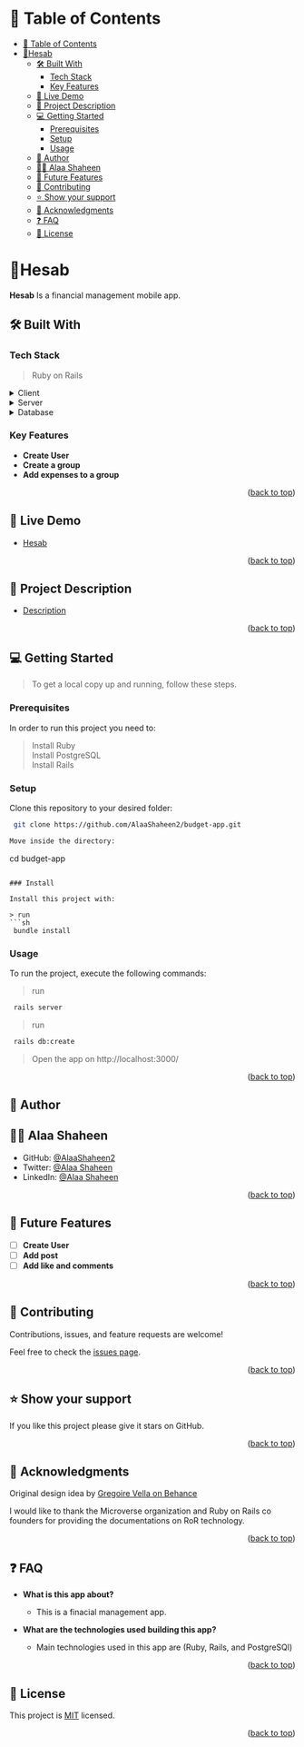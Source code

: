 <a name="readme-top"></a>

<!-- TABLE OF CONTENTS -->

# 📗 Table of Contents

- [📗 Table of Contents](#-table-of-contents)
- [📖Hesab ](#hesab-)
  - [🛠 Built With ](#-built-with-)
    - [Tech Stack ](#tech-stack-)
    - [Key Features ](#key-features-)
  - [🚀 Live Demo ](#-live-demo-)
  - [🚀 Project Description ](#-project-description-)
  - [💻 Getting Started ](#-getting-started-)
    - [Prerequisites](#prerequisites)
    - [Setup](#setup)
    - [Usage](#usage)
  - [👥 Author ](#-author-)
  - [👩‍💻 Alaa Shaheen](#-alaa-shaheen)
  - [🔭 Future Features ](#-future-features-)
  - [🤝 Contributing ](#-contributing-)
  - [⭐️ Show your support ](#️-show-your-support-)
  - [🙏 Acknowledgments ](#-acknowledgments-)
  - [❓ FAQ ](#-faq-)
  - [📝 License ](#-license-)

<!-- PROJECT DESCRIPTION -->

# 📖Hesab <a name="about-project"></a>

**Hesab** Is a financial management mobile app.

## 🛠 Built With <a name="built-with"></a>

### Tech Stack <a name="tech-stack"></a>

> Ruby on Rails

<details>
  <summary>Client</summary>
  <ul>
    <li><a href="https://rubyonrails.org/">RoR Views/Teplates</a></li>
  </ul>
</details>

<details>
  <summary>Server</summary>
  <ul>
    <li><a href="https://www.rackservers.com/">Rack</a></li>
  </ul>
</details>

<details>
<summary>Database</summary>
  <ul>
    <li><a href="https://www.postgresql.org/">PostgreSQL</a></li>
  </ul>
</details>

<!-- Features -->

### Key Features <a name="key-features"></a>

- **Create User**
- **Create a group**
- **Add expenses to a group**

<p align="right">(<a href="#readme-top">back to top</a>)</p>

<!-- LIVE DEMO -->

## 🚀 Live Demo <a name="live-demo"></a>

- [Hesab](https://budget-app-production-417a.up.railway.app/)

<p align="right">(<a href="#readme-top">back to top</a>)</p>

## 🚀 Project Description <a name="description"></a>

- [Description](https://budget-app-production-417a.up.railway.app/)

<p align="right">(<a href="#readme-top">back to top</a>)</p>

<!-- GETTING STARTED -->

## 💻 Getting Started <a name="getting-started"></a>

> To get a local copy up and running, follow these steps.

### Prerequisites

In order to run this project you need to:

> Install Ruby </br>
> Install PostgreSQL </br>
> Install Rails

### Setup

Clone this repository to your desired folder:

```sh
 git clone https://github.com/AlaaShaheen2/budget-app.git

Move inside the directory:

```
 cd budget-app
```

### Install

Install this project with:

> run
```sh
 bundle install
```

### Usage

To run the project, execute the following commands:

> run
```sh
 rails server
```
> run
```sh
 rails db:create
```
> Open the app on http://localhost:3000/

<!-- ### Run tests

To run tests, run the following command: -->

<!--
Example command:

```sh
  bin/rails test test/models/article_test.rb
```
--->

<!-- ### Deployment

You can deploy this project using: -->

<!--
Example:

```sh

```
 -->

<p align="right">(<a href="#readme-top">back to top</a>)</p>

<!-- AUTHORS -->

## 👥 Author <a name="authors"></a>
## 👩‍💻 Alaa Shaheen

- GitHub: [@AlaaShaheen2](https://github.com/AlaaShaheen2)
- Twitter: [@Alaa Shaheen](https://twitter.com/AlaaShaheen93)
- LinkedIn: [@Alaa Shaheen](https://www.linkedin.com/in/alaa-shaheen-879140240/)


<p align="right">(<a href="#readme-top">back to top</a>)</p>

<!-- FUTURE FEATURES -->

## 🔭 Future Features <a name="future-features"></a>

- [ ] **Create User**
- [ ] **Add post**
- [ ] **Add like and comments**

<p align="right">(<a href="#readme-top">back to top</a>)</p>

<!-- CONTRIBUTING -->

## 🤝 Contributing <a name="contributing"></a>

Contributions, issues, and feature requests are welcome!

Feel free to check the [issues page](../../issues/).

<p align="right">(<a href="#readme-top">back to top</a>)</p>

<!-- SUPPORT -->

## ⭐️ Show your support <a name="support"></a>

If you like this project please give it stars on GitHub.

<p align="right">(<a href="#readme-top">back to top</a>)</p>

<!-- ACKNOWLEDGEMENTS -->

## 🙏 Acknowledgments <a name="acknowledgements"></a>

Original design idea by [Gregoire Vella on Behance](https://www.behance.net/gregoirevella)

I would like to thank the Microverse organization and Ruby on Rails co founders for providing the documentations on RoR technology.

<p align="right">(<a href="#readme-top">back to top</a>)</p>

<!-- FAQ (optional) -->

## ❓ FAQ <a name="faq"></a>

- **What is this app about?**

  - This is a finacial management app.

- **What are the technologies used building this app?**

  - Main technologies used in this app are (Ruby, Rails, and PostgreSQl)

<p align="right">(<a href="#readme-top">back to top</a>)</p>

<!-- LICENSE -->

## 📝 License <a name="license"></a>

This project is [MIT](./LICENSE.txt) licensed.

<p align="right">(<a href="#readme-top">back to top</a>)</p>
